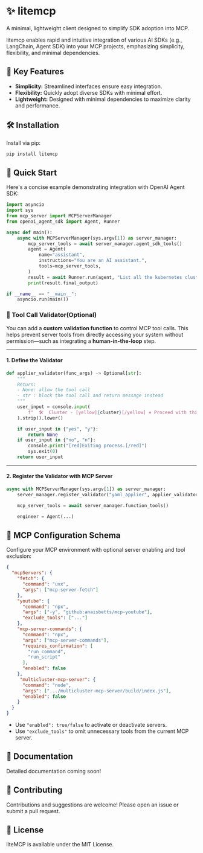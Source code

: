 # ✨ litemcp

A minimal, lightweight client designed to simplify SDK adoption into MCP.

litemcp enables rapid and intuitive integration of various AI SDKs (e.g., LangChain, Agent SDK) into your MCP projects, emphasizing simplicity, flexibility, and minimal dependencies.

## 🌟 Key Features

- **Simplicity:** Streamlined interfaces ensure easy integration.
- **Flexibility:** Quickly adopt diverse SDKs with minimal effort.
- **Lightweight:** Designed with minimal dependencies to maximize clarity and performance.

## 🛠 Installation

Install via pip:

```bash
pip install litemcp
```

## 🚀 Quick Start

Here's a concise example demonstrating integration with OpenAI Agent SDK:

```python
import asyncio
import sys
from mcp_server import MCPServerManager
from openai_agent_sdk import Agent, Runner

async def main():
    async with MCPServerManager(sys.argv[1]) as server_manager:
        mcp_server_tools = await server_manager.agent_sdk_tools()
        agent = Agent(
            name="assistant",
            instructions="You are an AI assistant.",
            tools=mcp_server_tools,
        )
        result = await Runner.run(agent, "List all the kubernetes clusters")
        print(result.final_output)

if __name__ == "__main__":
    asyncio.run(main())
```

### 🔐 Tool Call Validator(Optional)

You can add a **custom validation function** to control MCP tool calls. This helps prevent server tools from directly accessing your system without permission—such as integrating a **human-in-the-loop** step.

---

#### 1. Define the Validator

```python
def applier_validator(func_args) -> Optional[str]:
    """
    Return:
    - None: allow the tool call
    - str : block the tool call and return message instead
    """
    user_input = console.input(
        f"  🛠  Cluster - [yellow]{cluster}[/yellow] ⎈ Proceed with this YAML? (yes/no): "
    ).strip().lower()

    if user_input in {"yes", "y"}:
        return None
    if user_input in {"no", "n"}:
        console.print("[red]Exiting process.[/red]")
        sys.exit(0)
    return user_input
```

---

#### 2. Register the Validator with MCP Server

```python
async with MCPServerManager(sys.argv[1]) as server_manager:
    server_manager.register_validator("yaml_applier", applier_validator)

    mcp_server_tools = await server_manager.function_tools()

    engineer = Agent(...)
```

## 📖 MCP Configuration Schema

Configure your MCP environment with optional server enabling and tool exclusion:

```json
{
  "mcpServers": {
    "fetch": {
      "command": "uvx",
      "args": ["mcp-server-fetch"]
    },
    "youtube": {
      "command": "npx",
      "args": ["-y", "github:anaisbetts/mcp-youtube"],
      "exclude_tools": ["..."]
    },
    "mcp-server-commands": {
      "command": "npx",
      "args": ["mcp-server-commands"],
      "requires_confirmation": [
        "run_command",
        "run_script"
      ],
      "enabled": false
    },
     "multicluster-mcp-server": {
      "command": "node",
      "args": [".../multicluster-mcp-server/build/index.js"],
      "enabled": false
    }
  }
}
```

- Use `"enabled": true/false` to activate or deactivate servers.
- Use `"exclude_tools"` to omit unnecessary tools from the current MCP server.

## 📖 Documentation

Detailed documentation coming soon!

## 📢 Contributing

Contributions and suggestions are welcome! Please open an issue or submit a pull request.

## 📜 License

liteMCP is available under the MIT License.

